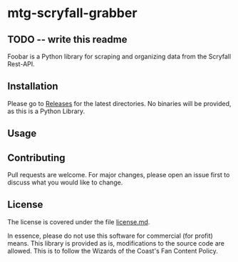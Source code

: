# mtg-scryfall-grabber

## TODO -- write this readme

Foobar is a Python library for scraping and organizing data from the Scryfall Rest-API.

## Installation

Please go to [Releases](https://github.com/Contrastellar/mtg-scryfall-grabber/releases) for the latest directories. No binaries will be provided, as this is a Python Library.

## Usage


## Contributing

Pull requests are welcome. For major changes, please open an issue first
to discuss what you would like to change.

## License
The license is covered under the file [license.md](https://github.com/Contrastellar/mtg-scryfall-grabber/blob/main/license.md).

In essence, please do not use this software for commercial (for profit) means. This library is provided as is, modifications to the source code are allowed. This is to follow the Wizards of the Coast's Fan Content Policy.